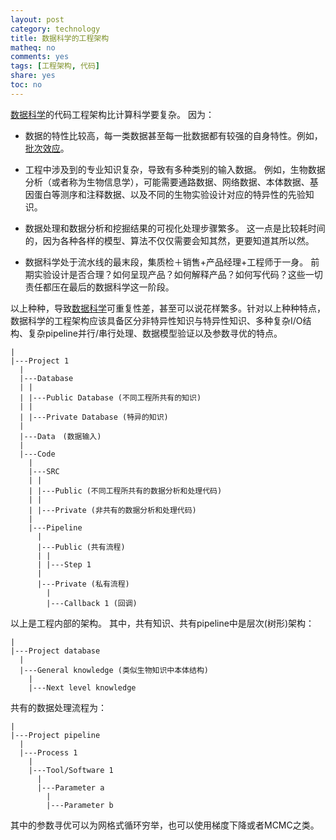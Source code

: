 ```yaml
---
layout: post
category: technology
title: 数据科学的工程架构
matheq: no
comments: yes
tags: [工程架构, 代码]
share: yes
toc: no
---
```

[数据科学](https://en.wikipedia.org/wiki/Data_science)的代码工程架构比计算科学要复杂。
因为：

- 数据的特性比较高，每一类数据甚至每一批数据都有较强的自身特性。例如，[批次效应](http://chenyin.top/bioinfo/20190319-cca5.html)。

- 工程中涉及到的专业知识复杂，导致有多种类别的输入数据。
例如，生物数据分析（或者称为生物信息学），可能需要通路数据、网络数据、本体数据、基因蛋白等测序和注释数据、以及不同的生物实验设计对应的特异性的先验知识。

- 数据处理和数据分析和挖掘结果的可视化处理步骤繁多。
这一点是比较耗时间的，因为各种各样的模型、算法不仅仅需要会知其然，更要知道其所以然。

- 数据科学处于流水线的最末段，集质检＋销售+产品经理+工程师于一身。
前期实验设计是否合理？如何呈现产品？如何解释产品？如何写代码？这些一切责任都压在最后的数据科学这一阶段。

以上种种，导致[数据科学](https://en.wikipedia.org/wiki/Data_science)可重复性差，甚至可以说花样繁多。针对以上种种特点，数据科学的工程架构应该具备区分非特异性知识与特异性知识、多种复杂I/O结构、复杂pipeline并行/串行处理、数据模型验证以及参数寻优的特点。

	|
	|---Project 1
	  |
	  |---Database
	  | | 
	  | |---Public Database (不同工程所共有的知识)
	  | | 
	  | |---Private Database (特异的知识)
	  |
	  |---Data　(数据输入)
	  |
	  |---Code
	    |
	    |---SRC
	    | |
	    | |---Public (不同工程所共有的数据分析和处理代码)
	    | |
	    | |---Private (非共有的数据分析和处理代码)
	    |
	    |---Pipeline
	      |
	      |---Public (共有流程)
	      | |
	      | |---Step 1
	      |
	      |---Private (私有流程)
	        |
	        |---Callback 1 (回调)

以上是工程内部的架构。
其中，共有知识、共有pipeline中是层次(树形)架构：

	|
	|---Project database
	  |
	  |---General knowledge (类似生物知识中本体结构)
	    | 
	    |---Next level knowledge
        
共有的数据处理流程为：

	|
	|---Project pipeline
	  |
	  |---Process 1
	    | 
	    |---Tool/Software 1
	      |
	      |---Parameter a
	        |
	        |---Parameter b
        
其中的参数寻优可以为网格式循环穷举，也可以使用梯度下降或者MCMC之类。
